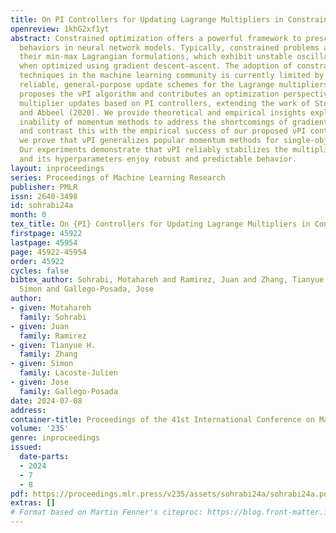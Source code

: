 ```yaml
---
title: On PI Controllers for Updating Lagrange Multipliers in Constrained Optimization
openreview: 1khG2xf1yt
abstract: Constrained optimization offers a powerful framework to prescribe desired
  behaviors in neural network models. Typically, constrained problems are solved via
  their min-max Lagrangian formulations, which exhibit unstable oscillatory dynamics
  when optimized using gradient descent-ascent. The adoption of constrained optimization
  techniques in the machine learning community is currently limited by the lack of
  reliable, general-purpose update schemes for the Lagrange multipliers. This paper
  proposes the νPI algorithm and contributes an optimization perspective on Lagrange
  multiplier updates based on PI controllers, extending the work of Stooke, Achiam
  and Abbeel (2020). We provide theoretical and empirical insights explaining the
  inability of momentum methods to address the shortcomings of gradient descent-ascent,
  and contrast this with the empirical success of our proposed νPI controller. Moreover,
  we prove that νPI generalizes popular momentum methods for single-objective minimization.
  Our experiments demonstrate that νPI reliably stabilizes the multiplier dynamics
  and its hyperparameters enjoy robust and predictable behavior.
layout: inproceedings
series: Proceedings of Machine Learning Research
publisher: PMLR
issn: 2640-3498
id: sohrabi24a
month: 0
tex_title: On {PI} Controllers for Updating Lagrange Multipliers in Constrained Optimization
firstpage: 45922
lastpage: 45954
page: 45922-45954
order: 45922
cycles: false
bibtex_author: Sohrabi, Motahareh and Ramirez, Juan and Zhang, Tianyue H. and Lacoste-Julien,
  Simon and Gallego-Posada, Jose
author:
- given: Motahareh
  family: Sohrabi
- given: Juan
  family: Ramirez
- given: Tianyue H.
  family: Zhang
- given: Simon
  family: Lacoste-Julien
- given: Jose
  family: Gallego-Posada
date: 2024-07-08
address:
container-title: Proceedings of the 41st International Conference on Machine Learning
volume: '235'
genre: inproceedings
issued:
  date-parts:
  - 2024
  - 7
  - 8
pdf: https://proceedings.mlr.press/v235/assets/sohrabi24a/sohrabi24a.pdf
extras: []
# Format based on Martin Fenner's citeproc: https://blog.front-matter.io/posts/citeproc-yaml-for-bibliographies/
---
```

